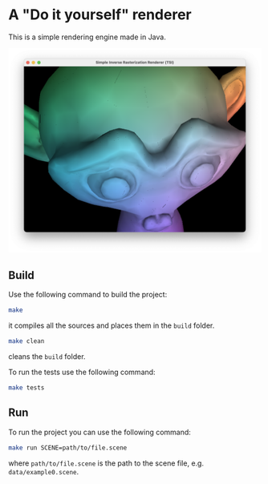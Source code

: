 # A "Do it yourself" renderer

This is a simple rendering engine made in Java.

![Suzanne](./data/screenshots/suzanne.png)

## Build

Use the following command to build the project:

```bash
make
```

it compiles all the sources and places them in the `build` folder.

```bash
make clean
```

cleans the `build` folder.

To run the tests use the following command:

```bash
make tests
```

## Run

To run the project you can use the following command:

```bash
make run SCENE=path/to/file.scene
```

where `path/to/file.scene` is the path to the scene file, e.g. `data/example0.scene`.
